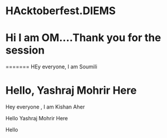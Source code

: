 # HAcktoberfest.DIEMS

#  Hi I am OM....Thank you for the session 
=======
HEy everyone, I am Soumili

Hello, Yashraj Mohrir Here
=======
Hey everyone , I am Kishan Aher

Hello Yashraj Mohrir Here

Hello 

